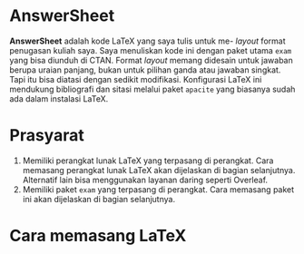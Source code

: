 # AnswerSheet

**AnswerSheet** adalah kode LaTeX yang saya tulis untuk me- *layout* format penugasan kuliah saya. Saya menuliskan kode ini dengan paket utama `exam` yang bisa diunduh di CTAN. Format *layout* memang didesain untuk jawaban berupa uraian panjang, bukan untuk pilihan ganda atau jawaban singkat. Tapi itu bisa diatasi dengan sedikit modifikasi. Konfigurasi LaTeX ini mendukung bibliografi dan sitasi melalui paket `apacite` yang biasanya sudah ada dalam instalasi LaTeX.

# Prasyarat

1. Memiliki perangkat lunak LaTeX yang terpasang di perangkat. Cara memasang perangkat lunak LaTeX akan dijelaskan di bagian selanjutnya. Alternatif lain bisa menggunakan layanan daring seperti Overleaf.
2. Memiliki paket `exam` yang terpasang di perangkat. Cara memasang paket ini akan dijelaskan di bagian selanjutnya.

# Cara  memasang LaTeX
